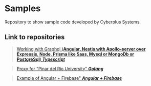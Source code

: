 # Samples
Repository to show sample code developed by Cyberplus Systems.

## Link to repositories

> <a href="https://github.com/ysantalla/gondor" target="_blank">Working with Graphql (**Angular, Nestjs with Apollo-server over Expressjs, Node, Prisma like Saas, Mysql or MongoDb or PostgreSql**) ***Typescript***</a> 

> <a href="https://github.com/lamg/pmproxy" target="_blank">Proxy for "Pinar del Río University" ***Golang***</a> 

> <a href="https://github.com/ysantalla/erp-emp" target="_blank">Example of Angular + Firebase" ***Angular + Firebase***</a> 
